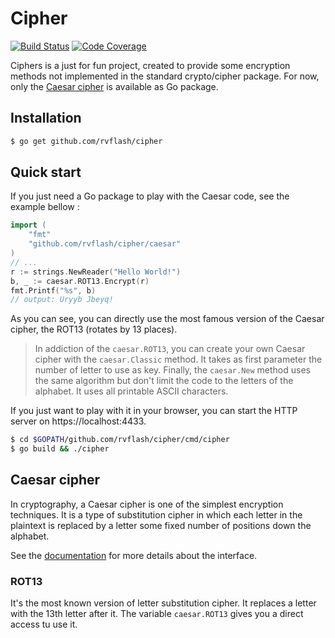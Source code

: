# Cipher

[![Build Status](https://img.shields.io/travis/rvflash/cipher.svg)](https://travis-ci.org/rvflash/cipher)
[![Code Coverage](https://img.shields.io/codecov/c/github/rvflash/cipher.svg)](http://codecov.io/github/rvflash/cipher?branch=master)

Ciphers is a just for fun project, created to provide some encryption methods not implemented in the standard crypto/cipher package. 
For now, only the [Caesar cipher](https://github.com/rvflash/cipher/tree/master/caesar) is available as Go package. 

## Installation

```bash
$ go get github.com/rvflash/cipher
```

## Quick start

If you just need a Go package to play with the Caesar code, see the example bellow :  

```go
import (
	"fmt"
	"github.com/rvflash/cipher/caesar"
)
// ...
r := strings.NewReader("Hello World!")
b, _ := caesar.ROT13.Encrypt(r)
fmt.Printf("%s", b)
// output: Uryyb Jbeyq!
```

As you can see, you can directly use the most famous version of the Caesar cipher, the ROT13 (rotates by 13 places).

> In addiction of the `caesar.ROT13`, you can create your own Caesar cipher with the `caesar.Classic` method.
> It takes as first parameter the number of letter to use as key.
> Finally, the `caesar.New` method uses the same algorithm but don't limit the code to the letters of the alphabet.
> It uses all printable ASCII characters.

If you just want to play with it in your browser, you can start the HTTP server on https://localhost:4433.

```bash
$ cd $GOPATH/github.com/rvflash/cipher/cmd/cipher
$ go build && ./cipher
```


## Caesar cipher

In cryptography, a Caesar cipher is one of the simplest encryption techniques.
It is a type of substitution cipher in which each letter in the plaintext is replaced by a letter some fixed number of positions down the alphabet.

See the [documentation](https://godoc.org/github.com/rvflash/cipher/caesar) for more details about the interface.


### ROT13

It's the most known version of letter substitution cipher. It replaces a letter with the 13th letter after it.
The variable `caesar.ROT13` gives you a direct access tu use it.